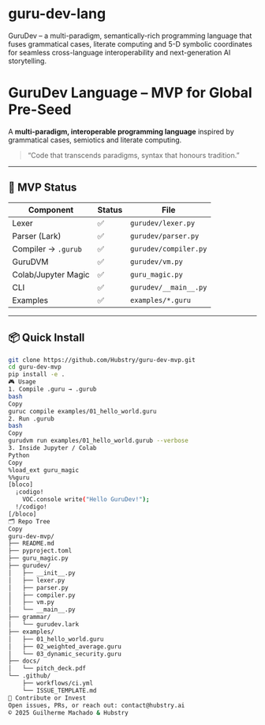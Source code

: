 # guru-dev-lang
GuruDev – a multi-paradigm, semantically-rich programming language that fuses grammatical cases, literate computing and 5-D symbolic coordinates for seamless cross-language interoperability and next-generation AI storytelling.
# GuruDev Language – MVP for Global Pre-Seed

A **multi-paradigm, interoperable programming language** inspired by grammatical cases, semiotics and literate computing.

> “Code that transcends paradigms, syntax that honours tradition.”

---

## 🚀 MVP Status

| Component        | Status | File |
|------------------|--------|------|
| Lexer            | ✅     | `gurudev/lexer.py` |
| Parser (Lark)    | ✅     | `gurudev/parser.py` |
| Compiler → `.gurub` | ✅ | `gurudev/compiler.py` |
| GuruDVM          | ✅     | `gurudev/vm.py` |
| Colab/Jupyter Magic | ✅ | `guru_magic.py` |
| CLI              | ✅     | `gurudev/__main__.py` |
| Examples         | ✅     | `examples/*.guru` |

---

## 📦 Quick Install

```bash
git clone https://github.com/Hubstry/guru-dev-mvp.git
cd guru-dev-mvp
pip install -e .
🎮 Usage
1. Compile .guru → .gurub
bash
Copy
guruc compile examples/01_hello_world.guru
2. Run .gurub
bash
Copy
gurudvm run examples/01_hello_world.gurub --verbose
3. Inside Jupyter / Colab
Python
Copy
%load_ext guru_magic
%%guru
[bloco]
  ¡codigo!
    VOC.console write("Hello GuruDev!");
  !/codigo!
[/bloco]
🗂 Repo Tree
Copy
guru-dev-mvp/
├── README.md
├── pyproject.toml
├── guru_magic.py
├── gurudev/
│   ├── __init__.py
│   ├── lexer.py
│   ├── parser.py
│   ├── compiler.py
│   ├── vm.py
│   └── __main__.py
├── grammar/
│   └── gurudev.lark
├── examples/
│   ├── 01_hello_world.guru
│   ├── 02_weighted_average.guru
│   └── 03_dynamic_security.guru
├── docs/
│   └── pitch_deck.pdf
└── .github/
    ├── workflows/ci.yml
    └── ISSUE_TEMPLATE.md
🤝 Contribute or Invest
Open issues, PRs, or reach out: contact@hubstry.ai
© 2025 Guilherme Machado & Hubstry
